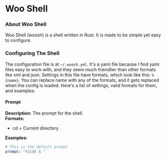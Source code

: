 # Woo Shell

### About Woo Shell
Woo Shell (woosh) is a shell written in Rust. It is made to be simple yet easy to configure.

### Configuring The Shell
The configuration file is at `~/.woosh.yml`. It's a yaml file because I find yaml files easy to work with, and they seem much friendlier than other formats like xml and json. Settings in this file have formats, which look like this: `%{name}`. You can replace name with any of the formats, and it gets replaced when the config is loaded. Here's a list of settings, valid formats for them, and examples:


#### Prompt
**Description:**
The prompt for the shell.
\
**Formats:**
- cd = Current directory

**Examples:**
```yml
# This is the default prompt
prompt: "%{cd} $ "
```
